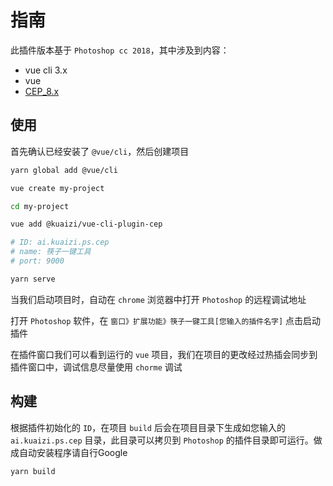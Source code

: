 # 指南

此插件版本基于 `Photoshop cc 2018`，其中涉及到内容：

* vue cli 3.x
* vue
* [CEP_8.x](https://github.com/Adobe-CEP/CEP-Resources/blob/master/CEP_8.x/Documentation/CEP%208.0%20HTML%20Extension%20Cookbook.md)

## 使用

首先确认已经安装了 `@vue/cli`，然后创建项目

``` bash
yarn global add @vue/cli

vue create my-project

cd my-project

vue add @kuaizi/vue-cli-plugin-cep

# ID: ai.kuaizi.ps.cep
# name: 筷子一键工具
# port: 9000

yarn serve
```

当我们启动项目时，自动在 `chrome` 浏览器中打开 `Photoshop` 的远程调试地址

打开 `Photoshop` 软件，在 `窗口》扩展功能》筷子一键工具[您输入的插件名字]` 点击启动插件

在插件窗口我们可以看到运行的 `vue` 项目，我们在项目的更改经过热插会同步到插件窗口中，调试信息尽量使用 `chorme` 调试

## 构建

根据插件初始化的 `ID`，在项目 `build` 后会在项目目录下生成如您输入的 `ai.kuaizi.ps.cep` 目录，此目录可以拷贝到 `Photoshop` 的插件目录即可运行。做成自动安装程序请自行Google

``` bash
yarn build
```

